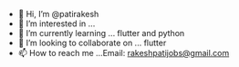 - 👋 Hi, I’m @patirakesh
- 👀 I’m interested in ... 
- 🌱 I’m currently learning ... flutter and python
- 💞️ I’m looking to collaborate on ... flutter
- 📫 How to reach me ...Email: rakeshpatijobs@gmail.com

<!---
patirakesh/patirakesh is a ✨ special ✨ repository because its `README.md` (this file) appears on your GitHub profile.
You can click the Preview link to take a look at your changes.
--->
